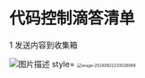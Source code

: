 # 代码控制滴答清单



1 发送内容到收集箱









<div style="text-align: left;">  
    <img src="F:\pythonProject\mocheng-mk\docs\images\image-20240822232800299.png" alt="图片描述 style="zoom:50%;"  >







<img src="F:\pythonProject\mocheng-mk\docs\images\image-20240822233026069.png" alt="image-20240822233026069" style="zoom:50%;text-align: left;"  style="" />